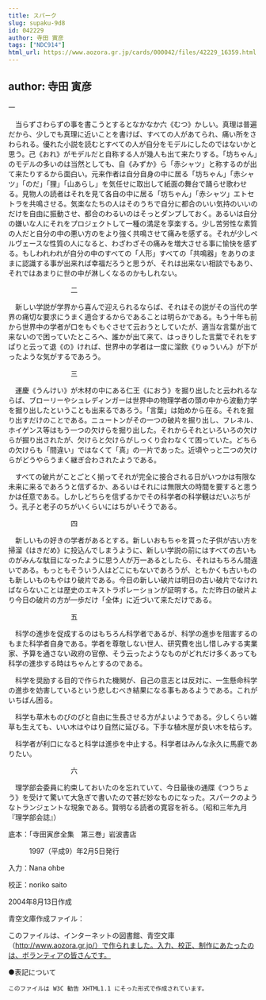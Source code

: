 ```yaml
---
title: スパーク
slug: supaku-9d8
id: 042229
author: 寺田 寅彦
tags: ["NDC914"]
html_url: https://www.aozora.gr.jp/cards/000042/files/42229_16359.html
---
```


## author: 寺田 寅彦

一



　当らずさわらずの事を書こうとするとなかなか六《むつ》かしい。真理は普遍だから、少しでも真理に近いことを書けば、すべての人があてられ、痛い所をさわられる。優れた小説を読むとすべての人が自分をモデルにしたのではないかと思う。己《おれ》がモデルだと自称する人が幾人も出て来たりする。「坊ちゃん」のモデルの多いのは当然としても、自《みずか》ら「赤シャツ」と称するのが出て来たりするから面白い。元来作者は自分自身の中に居る「坊ちゃん」「赤シャツ」「のだ」「狸」「山あらし」を気任せに取出して紙面の舞台で踊らせ歌わせる。見物人の読者はそれを見て各自の中に居る「坊ちゃん」「赤シャツ」エトセトラを共鳴させる。気楽なたちの人はそのうちで自分に都合のいい気持のいいのだけを自由に振動させ、都合のわるいのはそっとダンプしておく。あるいは自分の嫌いな人にそれをプロジェクトして一種の満足を享楽する。少し苦労性な素質の人だと自分の中の悪い方のをより強く共鳴させて痛みを感ずる。それが少しペルヴェースな性質の人になると、わざわざその痛みを増大させる事に愉快を感ずる。もしわれわれが自分の中のすべての「人形」すべての「共鳴器」をありのままに認識する事が出来れば幸福だろうと思うが、それは出来ない相談でもあり、それではあまりに世の中が淋しくなるのかもしれない。



　　　　　　　　　二



　新しい学説が学界から喜んで迎えられるならば、それはその説がその当代の学界の痛切な要求にうまく適合するからであることは明らかである。もう十年も前から世界中の学者が口をもぐもぐさせて云おうとしていたが、適当な言葉が出て来ないので困っていたところへ、誰かが出て来て、はっきりした言葉でそれをすぱりと云って退《の》ければ、世界中の学者は一度に溜飲《りゅういん》が下がったような気がするであろう。



　　　　　　　　　三



　運慶《うんけい》が木材の中にある仁王《におう》を掘り出したと云われるならば、ブローリーやシュレディンガーは世界中の物理学者の頭の中から波動力学を掘り出したということも出来るであろう。「言葉」は始めから在る。それを掘り出すだけのことである。ニュートンがその一つの破片を掘り出し、フレネル、ホイゲンス等はもう一つの欠けらを掘り出した。それからそれといろいろの欠けらが掘り出されたが、欠けらと欠けらがしっくり合わなくて困っていた。どちらの欠けらも「間違い」ではなくて「真」の一片であった。近頃やっと二つの欠けらがどうやらうまく継ぎ合わされたようである。

　すべての破片がことごとく揃ってそれが完全に接合される日がいつかは有限な未来に来るであろうと信ずるか、あるいはそれには無限大の時間を要すると思うかは任意である。しかしどちらを信ずるかでその科学者の科学観はだいぶちがう。孔子と老子のちがいくらいにはちがいそうである。



　　　　　　　　　四



　新しいもの好きの学者があるとする。新しいおもちゃを貰った子供が古い方を掃溜《はきだめ》に投込んでしまうように、新しい学説の前にはすべての古いものがみんな駄目になったように思う人が万一あるとしたら、それはもちろん間違いである。もっともそういう人はどこにもないであろうが、ともかくも古いものも新しいものもやはり破片である。今日の新しい破片は明日の古い破片でなければならないことは歴史のエキストラポレーションが証明する。ただ昨日の破片より今日の破片の方が一歩だけ「全体」に近づいて来ただけである。



　　　　　　　　　五



　科学の進歩を促成するのはもちろん科学者であるが、科学の進歩を阻害するのもまた科学者自身である。学者を尊敬しない世人、研究費を出し惜しみする実業家、予算を通さない政府の官僚、そう云ったようなものがどれだけ多くあっても科学の進歩する時はちゃんとするのである。

　科学を奨励する目的で作られた機関が、自己の意志とは反対に、一生懸命科学の進歩を妨害しているという悲しむべき結果になる事もあるようである。これがいちばん困る。

　科学も草木ものびのびと自由に生長させる方がよいようである。少しくらい雑草も生えても、いい木はやはり自然に延びる。下手な植木屋が良い木を枯らす。

　科学者が利口になると科学は進歩を中止する。科学者はみんな永久に馬鹿でありたい。



　　　　　　　　　六



　理学部会委員に約束しておいたのを忘れていて、今日最後の通牒《つうちょう》を受けて驚いて大急ぎで書いたので甚だ妙なものになった。スパークのようなトランジェントな現象である。賢明なる読者の寛容を祈る。（昭和三年九月『理学部会誌』）













底本：「寺田寅彦全集　第三巻」岩波書店


　　　1997（平成9）年2月5日発行

入力：Nana ohbe

校正：noriko saito

2004年8月13日作成

青空文庫作成ファイル：

このファイルは、インターネットの図書館、青空文庫（http://www.aozora.gr.jp/）で作られました。入力、校正、制作にあたったのは、ボランティアの皆さんです。











●表記について


	このファイルは W3C 勧告 XHTML1.1 にそった形式で作成されています。